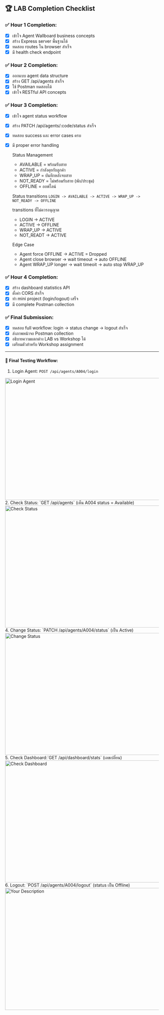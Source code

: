 ## 🏆 LAB Completion Checklist

### ✅ Hour 1 Completion:
- [x] เข้าใจ Agent Wallboard business concepts
- [x] สร้าง Express server พื้นฐานได้
- [x] ทดสอบ routes ใน browser สำเร็จ
- [x] มี health check endpoint

### ✅ Hour 2 Completion:
- [x] ออกแบบ agent data structure
- [x] สร้าง GET /api/agents สำเร็จ
- [x] ใช้ Postman ทดสอบได้
- [x] เข้าใจ RESTful API concepts

### ✅ Hour 3 Completion:
- [x] เข้าใจ agent status workflow
- [x] สร้าง PATCH /api/agents/:code/status สำเร็จ
- [x] ทดสอบ success และ error cases ครบ
- [x] มี proper error handling
      
    Status Management
    - AVAILABLE  = พร้อมรับสาย
    - ACTIVE     = กำลังคุยกับลูกค้า
    - WRAP_UP    = บันทึกหลังจบสาย
    - NOT_READY  = ไม่พร้อมรับสาย (พัก/ประชุม)
    - OFFLINE    = ออฟไลน์
    
    Status transitions
    ``` LOGIN -> AVAILABLE -> ACTIVE -> WRAP_UP -> NOT_READY -> OFFLINE ```
    
    transitions ที่ไม่ควรอนุญาต
    - LOGIN -> ACTIVE
    - ACTIVE -> OFFLINE
    - WRAP_UP -> ACTIVE
    - NOT_READT -> ACTIVE
    
    Edge Case
    - Agent force OFFLINE -> ACTIVE = Dropped
    - Agent close browser -> wait timeout -> auto OFFLINE
    - Agent WRAP_UP longer -> wait timeoit -> auto stop WRAP_UP

### ✅ Hour 4 Completion:
- [x] สร้าง dashboard statistics API
- [x] ตั้งค่า CORS สำเร็จ
- [x] ทำ mini project (login/logout) เสร็จ
- [x] มี complete Postman collection

### ✅ Final Submission:
- [x] ทดสอบ full workflow: login → status change → logout สำเร็จ
- [x] ส่งภาพหน้าจอ Postman collection
- [x] อธิบายความแตกต่าง LAB vs Workshop ได้
- [x] เตรียมตัวสำหรับ Workshop assignment

---
#### 🧪 Final Testing Workflow:
1. Login Agent: `POST /api/agents/A004/login`
<img src="https://drive.google.com/uc?export=view&id=11xDkKXeI5h_9lUyAETx_a5RX4dGbgDwL" alt="Login Agent" width="1000" height="400">
  2. Check Status: `GET /api/agents` (เห็น A004 status = Available)
<img src="https://drive.google.com/uc?export=view&id=13Wgl27vUlxZog463SiKcqUTXaUK1q8ZE" alt="Check Status" width="1000" height="400">
  4. Change Status: `PATCH /api/agents/A004/status` (เป็น Active)
<img src="https://drive.google.com/uc?export=view&id=1giQ1JJz_v1hPytbUskXvdQSANGZ7gl_C" alt="Change Status" width="1000" height="400">
  5. Check Dashboard:`GET /api/dashboard/stats` (เลขเปลี่ยน)
<img src="https://drive.google.com/uc?export=view&id=101FrXSgcUpACRPWNVsw-BY0zeszCosIN" alt="Check Dashboard" width="1000" height="400">
  6. Logout: `POST /api/agents/A004/logout` (status เป็น Offline)
<img src="https://drive.google.com/uc?export=view&id=10_O6ofUlOar8R6RJRHEZa386hYNnoB-0" alt="Your Description" width="1000" height="400">

